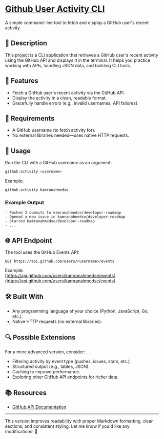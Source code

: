 # [Github User Activity CLI](https://roadmap.sh/projects/github-user-activity)

A simple command-line tool to fetch and display a GitHub user's recent activity.  

## 📝 Description  

This project is a CLI application that retrieves a GitHub user's recent activity using the GitHub API and displays it in the terminal. It helps you practice working with APIs, handling JSON data, and building CLI tools.  

## 🚀 Features  

- Fetch a GitHub user's recent activity via the GitHub API.  
- Display the activity in a clean, readable format.  
- Gracefully handle errors (e.g., invalid usernames, API failures).  

## 🔧 Requirements  

- A GitHub username (to fetch activity for).  
- No external libraries needed—uses native HTTP requests.  

## 📌 Usage  

Run the CLI with a GitHub username as an argument:  

```sh
github-activity <username>
```  

Example:  
```sh
github-activity kamranahmedse
```  

### Example Output  

```
- Pushed 3 commits to kamranahmedse/developer-roadmap  
- Opened a new issue in kamranahmedse/developer-roadmap  
- Starred kamranahmedse/developer-roadmap  
- ...  
```  

## 🌐 API Endpoint  

The tool uses the GitHub Events API:  

```
GET https://api.github.com/users/<username>/events
```  

Example:  
[https://api.github.com/users/kamranahmedse/events](https://api.github.com/users/kamranahmedse/events)  

## 🛠️ Built With  

- Any programming language of your choice (Python, JavaScript, Go, etc.).  
- Native HTTP requests (no external libraries).  

## 🔍 Possible Extensions  

For a more advanced version, consider:  
- Filtering activity by event type (pushes, issues, stars, etc.).  
- Structured output (e.g., tables, JSON).  
- Caching to improve performance.  
- Exploring other GitHub API endpoints for richer data.  

## 📚 Resources  

- [GitHub API Documentation](https://docs.github.com/en/rest)  

---

This version improves readability with proper Markdown formatting, clear sections, and consistent styling. Let me know if you'd like any modifications! 🚀
